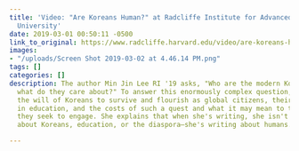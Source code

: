 ```yaml
---
title: 'Video: "Are Koreans Human?" at Radcliffe Institute for Advanced Study at Harvard
  University'
date: 2019-03-01 00:50:11 -0500
link_to_original: https://www.radcliffe.harvard.edu/video/are-koreans-human-min-jin-lee
images:
- "/uploads/Screen Shot 2019-03-02 at 4.46.14 PM.png"
tags: []
categories: []
description: The author Min Jin Lee RI '19 asks, "Who are the modern Koreans, and
  what do they care about?" To answer this enormously complex question, Lee explores
  the will of Koreans to survive and flourish as global citizens, their enduring faith
  in education, and the costs of such a quest and what it may mean to the larger world
  they seek to engage. She explains that when she's writing, she isn't just writing
  about Koreans, education, or the diaspora—she's writing about humans.

---
```

